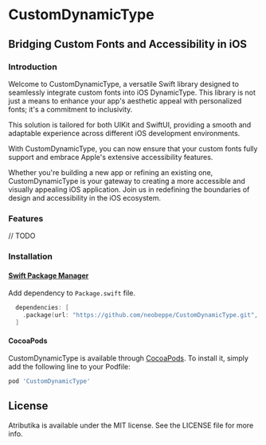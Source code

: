 
# CustomDynamicType
## Bridging Custom Fonts and Accessibility in iOS


### Introduction
Welcome to CustomDynamicType, a versatile Swift library designed to seamlessly integrate custom fonts into iOS DynamicType. This library is not just a means to enhance your app's aesthetic appeal with personalized fonts; it's a commitment to inclusivity. 

This solution is tailored for both UIKit and SwiftUI, providing a smooth and adaptable experience across different iOS development environments. 

With CustomDynamicType, you can now ensure that your custom fonts fully support and embrace Apple's extensive accessibility features.


Whether you're building a new app or refining an existing one, CustomDynamicType is your gateway to creating a more accessible and visually appealing iOS application. Join us in redefining the boundaries of design and accessibility in the iOS ecosystem.

### Features

// TODO

### Installation

#### [Swift Package Manager](https://github.com/apple/swift-package-manager)

Add dependency to `Package.swift` file.

```swift
  dependencies: [
    .package(url: "https://github.com/neobeppe/CustomDynamicType.git", .upToNextMajor(from: "1.0.0"))
  ]
```

#### CocoaPods
CustomDynamicType is available through [CocoaPods](http://cocoapods.org). To install
it, simply add the following line to your Podfile:

```ruby
pod 'CustomDynamicType'
```

## License

Atributika is available under the MIT license. See the LICENSE file for more info.